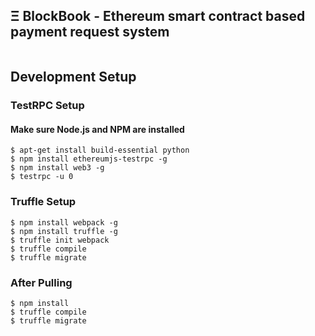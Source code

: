## Ξ BlockBook - Ethereum smart contract based payment request system

<p style="text-align:center;"><img src="https://github.com/vicodin1123/BlockBook/blob/master/Documents/pics/giver_option.png?raw=true" alt="" align="middle"></p>



## Development Setup
### TestRPC Setup

#### Make sure Node.js and NPM are installed
```
$ apt-get install build-essential python
$ npm install ethereumjs-testrpc -g
$ npm install web3 -g
$ testrpc -u 0
```

### Truffle Setup
```
$ npm install webpack -g
$ npm install truffle -g
$ truffle init webpack
$ truffle compile
$ truffle migrate
```

### After Pulling
```
$ npm install
$ truffle compile
$ truffle migrate
```
